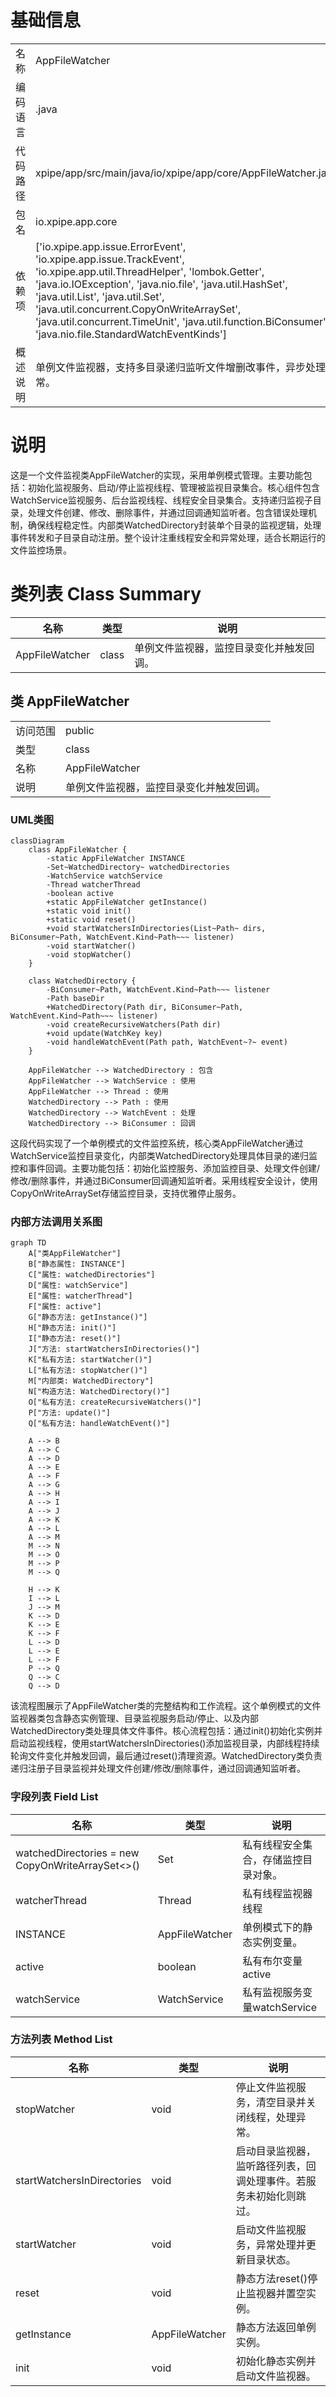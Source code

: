 # 基础信息

|      |      |
|------|------|
| 名称 | AppFileWatcher |
| 编码语言 | .java |
| 代码路径 | xpipe/app/src/main/java/io/xpipe/app/core/AppFileWatcher.java |
| 包名 | io.xpipe.app.core |
| 依赖项 | ['io.xpipe.app.issue.ErrorEvent', 'io.xpipe.app.issue.TrackEvent', 'io.xpipe.app.util.ThreadHelper', 'lombok.Getter', 'java.io.IOException', 'java.nio.file', 'java.util.HashSet', 'java.util.List', 'java.util.Set', 'java.util.concurrent.CopyOnWriteArraySet', 'java.util.concurrent.TimeUnit', 'java.util.function.BiConsumer', 'java.nio.file.StandardWatchEventKinds'] |
| 概述说明 | 单例文件监视器，支持多目录递归监听文件增删改事件，异步处理异常。 |

# 说明

这是一个文件监视类AppFileWatcher的实现，采用单例模式管理。主要功能包括：初始化监视服务、启动/停止监视线程、管理被监视目录集合。核心组件包含WatchService监视服务、后台监视线程、线程安全目录集合。支持递归监视子目录，处理文件创建、修改、删除事件，并通过回调通知监听者。包含错误处理机制，确保线程稳定性。内部类WatchedDirectory封装单个目录的监视逻辑，处理事件转发和子目录自动注册。整个设计注重线程安全和异常处理，适合长期运行的文件监控场景。

# 类列表 Class Summary

| 名称   | 类型  | 说明 |
|-------|------|-------------|
| AppFileWatcher | class | 单例文件监视器，监控目录变化并触发回调。 |



## 类 AppFileWatcher

|      |      |
|------|------|
| 访问范围 | public |
| 类型 | class |
| 名称 | AppFileWatcher |
| 说明 | 单例文件监视器，监控目录变化并触发回调。 |


### UML类图

```mermaid
classDiagram
    class AppFileWatcher {
        -static AppFileWatcher INSTANCE
        -Set~WatchedDirectory~ watchedDirectories
        -WatchService watchService
        -Thread watcherThread
        -boolean active
        +static AppFileWatcher getInstance()
        +static void init()
        +static void reset()
        +void startWatchersInDirectories(List~Path~ dirs, BiConsumer~Path, WatchEvent.Kind~Path~~~ listener)
        -void startWatcher()
        -void stopWatcher()
    }

    class WatchedDirectory {
        -BiConsumer~Path, WatchEvent.Kind~Path~~~ listener
        -Path baseDir
        +WatchedDirectory(Path dir, BiConsumer~Path, WatchEvent.Kind~Path~~~ listener)
        -void createRecursiveWatchers(Path dir)
        +void update(WatchKey key)
        -void handleWatchEvent(Path path, WatchEvent~?~ event)
    }

    AppFileWatcher --> WatchedDirectory : 包含
    AppFileWatcher --> WatchService : 使用
    AppFileWatcher --> Thread : 使用
    WatchedDirectory --> Path : 使用
    WatchedDirectory --> WatchEvent : 处理
    WatchedDirectory --> BiConsumer : 回调
```

这段代码实现了一个单例模式的文件监控系统，核心类AppFileWatcher通过WatchService监控目录变化，内部类WatchedDirectory处理具体目录的递归监控和事件回调。主要功能包括：初始化监控服务、添加监控目录、处理文件创建/修改/删除事件，并通过BiConsumer回调通知监听者。采用线程安全设计，使用CopyOnWriteArraySet存储监控目录，支持优雅停止服务。


### 内部方法调用关系图

```mermaid
graph TD
    A["类AppFileWatcher"]
    B["静态属性: INSTANCE"]
    C["属性: watchedDirectories"]
    D["属性: watchService"]
    E["属性: watcherThread"]
    F["属性: active"]
    G["静态方法: getInstance()"]
    H["静态方法: init()"]
    I["静态方法: reset()"]
    J["方法: startWatchersInDirectories()"]
    K["私有方法: startWatcher()"]
    L["私有方法: stopWatcher()"]
    M["内部类: WatchedDirectory"]
    N["构造方法: WatchedDirectory()"]
    O["私有方法: createRecursiveWatchers()"]
    P["方法: update()"]
    Q["私有方法: handleWatchEvent()"]

    A --> B
    A --> C
    A --> D
    A --> E
    A --> F
    A --> G
    A --> H
    A --> I
    A --> J
    A --> K
    A --> L
    A --> M
    M --> N
    M --> O
    M --> P
    M --> Q

    H --> K
    I --> L
    J --> M
    K --> D
    K --> E
    K --> F
    L --> D
    L --> E
    L --> F
    P --> Q
    Q --> C
    Q --> D
```

该流程图展示了AppFileWatcher类的完整结构和工作流程。这个单例模式的文件监视器类包含静态实例管理、目录监视服务启动/停止、以及内部WatchedDirectory类处理具体文件事件。核心流程包括：通过init()初始化实例并启动监视线程，使用startWatchersInDirectories()添加监视目录，内部线程持续轮询文件变化并触发回调，最后通过reset()清理资源。WatchedDirectory类负责递归注册子目录监视并处理文件创建/修改/删除事件，通过回调通知监听者。

### 字段列表 Field List

| 名称  | 类型  | 说明 |
|-------|-------|------|
| watchedDirectories = new CopyOnWriteArraySet<>() | Set<WatchedDirectory> | 私有线程安全集合，存储监控目录对象。 |
| watcherThread | Thread | 私有线程监视器线程 |
| INSTANCE | AppFileWatcher | 单例模式下的静态实例变量。 |
| active | boolean | 私有布尔变量active |
| watchService | WatchService | 私有监视服务变量watchService |

### 方法列表 Method List

| 名称  | 类型  | 说明 |
|-------|-------|------|
| stopWatcher | void | 停止文件监视服务，清空目录并关闭线程，处理异常。 |
| startWatchersInDirectories | void | 启动目录监视器，监听路径列表，回调处理事件。若服务未初始化则跳过。 |
| startWatcher | void | 启动文件监视服务，异常处理并更新目录状态。 |
| reset | void | 静态方法reset()停止监视器并置空实例。 |
| getInstance | AppFileWatcher | 静态方法返回单例实例。 |
| init | void | 初始化静态实例并启动文件监视器。 |




